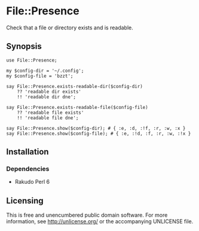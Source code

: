 # File::Presence

Check that a file or directory exists and is readable.


## Synopsis

```perl6
use File::Presence;

my $config-dir = '~/.config';
my $config-file = 'bzzt';

say File::Presence.exists-readable-dir($config-dir)
    ?? 'readable dir exists'
    !! 'readable dir dne';

say File::Presence.exists-readable-file($config-file)
    ?? 'readable file exists'
    !! 'readable file dne';

say File::Presence.show($config-dir); # { :e, :d, :!f, :r, :w, :x }
say File::Presence.show($config-file); # { :e, :!d, :f, :r, :w, :!x }
```


## Installation

### Dependencies

- Rakudo Perl 6


Licensing
---------

This is free and unencumbered public domain software. For more
information, see http://unlicense.org/ or the accompanying UNLICENSE file.
